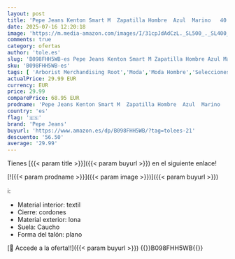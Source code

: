 ```yaml
---
layout: post
title: 'Pepe Jeans Kenton Smart M  Zapatilla Hombre  Azul  Marino   40 EU'
date: 2025-07-16 12:20:18
image: 'https://m.media-amazon.com/images/I/31cpJdAdCzL._SL500_._SL400_.jpg'
comments: true
category: ofertas
author: 'tole.es'
slug: 'B098FHH5WB-es Pepe Jeans Kenton Smart M Zapatilla Hombre Azul Marino 40 EU'
sku: 'B098FHH5WB-es'
tags: [ 'Arborist Merchandising Root','Moda','Moda Hombre','Selecciones de moda que son tendencia esta semana','Self Service','Special Features Stores','Zapatillas casual para hombre','Zapatillas deportivas y de moda para hombre','Zapatos para hombre','c8538d25-3af9-48d3-aeff-5f3ce5572a36_0','c8538d25-3af9-48d3-aeff-5f3ce5572a36_3301','pepe jeans','zapatilla','🇪🇸', ]
actualPrice: 29.99 EUR
currency: EUR
price: 29.99
comparePrice: 68.95 EUR
prodname: 'Pepe Jeans Kenton Smart M  Zapatilla Hombre  Azul  Marino   40 EU'
country: 'es'
flag: '🇪🇸'
brand: 'Pepe Jeans'
buyurl: 'https://www.amazon.es/dp/B098FHH5WB/?tag=tolees-21'
descuento: '56.50'
average: '29.99'
---
```


Tienes [{{< param title >}}]({{< param buyurl >}}) en el siguiente enlace!

[![{{< param prodname >}}]({{< param image >}})]({{< param buyurl >}})

ℹ️:

- Material interior: textil
- Cierre: cordones
- Material exterior: lona
- Suela: Caucho
- Forma del talón: plano

[🛒 Accede a la oferta!!]({{< param buyurl >}})
{{<world>}}B098FHH5WB{{</world>}}
